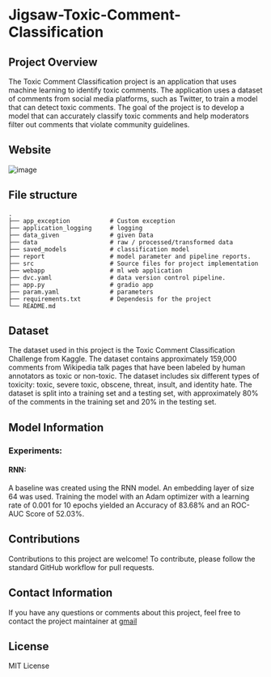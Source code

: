 # Jigsaw-Toxic-Comment-Classification

## Project Overview
The Toxic Comment Classification project is an application that uses machine learning to identify toxic comments. The application uses a dataset of comments from social media platforms, such as Twitter, to train a model that can detect toxic comments. The goal of the project is to develop a model that can accurately classify toxic comments and help moderators filter out comments that violate community guidelines.

## Website
![image](https://github.com/praj2408/Jigsaw-Toxic-Comment-Classification/assets/70437673/1a1f5cec-93f0-4242-bd30-aa13512a421a)

## File structure 
    .
    ├── app_exception           # Custom exception
    ├── application_logging     # logging
    ├── data_given              # given Data
    ├── data                    # raw / processed/transformed data
    ├── saved_models            # classification model
    ├── report                  # model parameter and pipeline reports.
    ├── src                     # Source files for project implementation
    ├── webapp                  # ml web application
    ├── dvc.yaml                # data version control pipeline.
    ├── app.py                  # gradio app
    ├── param.yaml              # parameters
    ├── requirements.txt        # Dependesis for the project
    └── README.md
    
## Dataset
The dataset used in this project is the Toxic Comment Classification Challenge from Kaggle. The dataset contains approximately 159,000 comments from Wikipedia talk pages that have been labeled by human annotators as toxic or non-toxic. The dataset includes six different types of toxicity: toxic, severe toxic, obscene, threat, insult, and identity hate. The dataset is split into a training set and a testing set, with approximately 80% of the comments in the training set and 20% in the testing set.

## Model Information
### Experiments:
#### **RNN:**
A baseline was created using the RNN model. An embedding layer of size 64 was used. Training the model with an Adam optimizer with a learning rate of 0.001 for 10 epochs yielded an Accuracy of 83.68% and an ROC-AUC Score of 52.03%.
## Contributions
Contributions to this project are welcome! To contribute, please follow the standard GitHub workflow for pull requests.

## Contact Information
If you have any questions or comments about this project, feel free to contact the project maintainer at [gmail](mailto:prajwalgbdr03@gmail.com)
## License
MIT License
